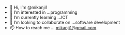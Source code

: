 - 👋 Hi, I’m @mikanji1
- 👀 I’m interested in ...programming
- 🌱 I’m currently learning ...ICT
- 💞️ I’m looking to collaborate on ...software development
- 📫 How to reach me ... mikanji1@gmail.com

<!---
mikanji1/mikanji1 is a ✨ special ✨ repository because its `README.md` (this file) appears on your GitHub profile.
You can click the Preview link to take a look at your changes.
--->
